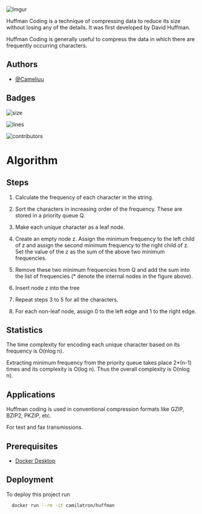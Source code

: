 
![Imgur](https://imgur.com/oR9ghiS)

Huffman Coding is a technique of compressing data to reduce its size without losing any of the details. It was first developed by David Huffman.

Huffman Coding is generally useful to compress the data in which there are frequently occurring characters. 

## Authors

- [@Cameliuu](https://www.github.com/Cameliuu)


## Badges



![size](https://img.shields.io/github/repo-size/Cameliuu/huffman-coding)

![lines](https://img.shields.io/tokei/lines/github/Cameliuu/huffman-coding)

![contributors](https://img.shields.io/github/contributors/Cameliuu/huffman-coding)

# Algorithm

## Steps
1. Calculate the frequency of each character in the string. 

2. Sort the characters in increasing order of the frequency. These are stored in a priority queue Q.

3. Make each unique character as a leaf node.

4. Create an empty node z. Assign the minimum frequency to the left child of z and assign the second minimum frequency to the right child of z. Set the value of the z as the sum of the above two minimum frequencies. 

5. Remove these two minimum frequencies from Q and add the sum into the list of frequencies (* denote the internal nodes in the figure above).

6. Insert node z into the tree

7. Repeat steps 3 to 5 for all the characters. 
8. For each non-leaf node, assign 0 to the left edge and 1 to the right edge. 

## Statistics

The time complexity for encoding each unique character based on its frequency is O(nlog n).

Extracting minimum frequency from the priority queue takes place 2*(n-1) times and its complexity is O(log n). Thus the overall complexity is O(nlog n).

## Applications

Huffman coding is used in conventional compression formats like GZIP, BZIP2, PKZIP, etc.

For text and fax transmissions.

## Prerequisites
* [Docker Desktop](https://www.docker.com/)
## Deployment
To deploy this project run

```bash
  docker run --rm -it camilatron/huffman
```

